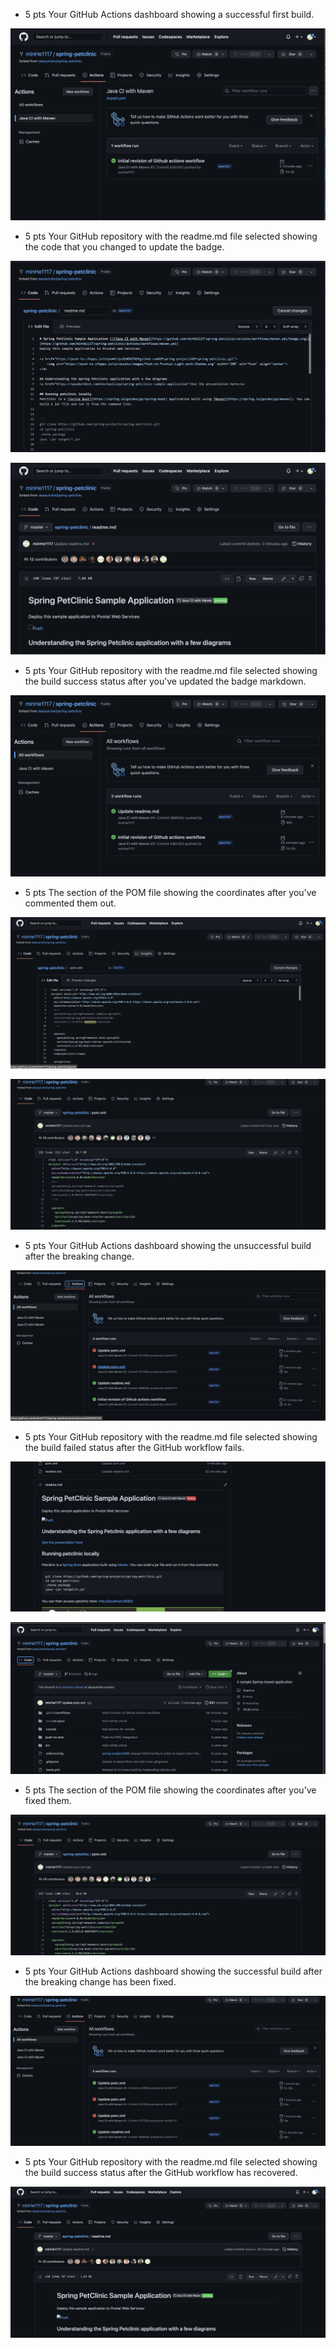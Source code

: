 - 5 pts Your GitHub Actions dashboard showing a successful first build.

![1st build](./figures/1.png)

- 5 pts Your GitHub repository with the readme.md file selected showing the code that you
changed to update the badge.

![update badge](./figures/2.png)

![update badge](./figures/2.2.png)

- 5 pts Your GitHub repository with the readme.md file selected showing the build success
status after you’ve updated the badge markdown.

![update badge](./figures/3.png)

- 5 pts The section of the POM file showing the coordinates after you’ve commented them
out.

![Comment out](./figures/4.1.png)

![Comment out](./figures/4.2.png)


- 5 pts Your GitHub Actions dashboard showing the unsuccessful build after the breaking
change.

![break change](./figures/5.png)

- 5 pts Your GitHub repository with the readme.md file selected showing the build failed
status after the GitHub workflow fails.

![build failed](./figures/6.1.png)

![build failed](./figures/6.2.png)


- 5 pts The section of the POM file showing the coordinates after you’ve fixed them.

![fixed](./figures/7.png)


- 5 pts Your GitHub Actions dashboard showing the successful build after the breaking
change has been fixed.


![build](./figures/8.png)


- 5 pts Your GitHub repository with the readme.md file selected showing the build success
status after the GitHub workflow has recovered.

![readme build](./figures/9.png)

